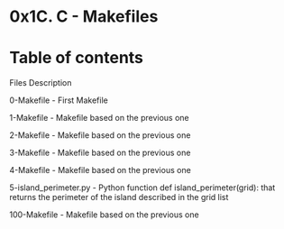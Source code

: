 # 0x1C. C - Makefiles

# Table of contents

Files	Description

0-Makefile	- First Makefile

1-Makefile	 - Makefile based on the previous one

2-Makefile	- Makefile based on the previous one

3-Makefile	 - Makefile based on the previous one

4-Makefile	 - Makefile based on the previous one

5-island_perimeter.py	- Python function def island_perimeter(grid): that returns the perimeter of the island described in the grid list

100-Makefile	- Makefile based on the previous one
